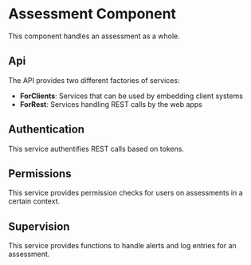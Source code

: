 # Assessment Component

This component handles an assessment as a whole. 

## Api

The API provides two different factories of services:

* **ForClients**: Services that can be used by embedding client systems
* **ForRest**: Services handling REST calls by the web apps

## Authentication

This service authentifies REST calls based on tokens.

## Permissions

This service provides permission checks for users on assessments in a certain context.

## Supervision

This service provides functions to handle alerts and log entries for an assessment.



